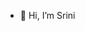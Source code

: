 - 👋 Hi, I’m Srini


<!---
SriniVadhi/SriniVadhi is a ✨ special ✨ repository because its `README.md` (this file) appears on your GitHub profile.
You can click the Preview link to take a look at your changes.
--->

